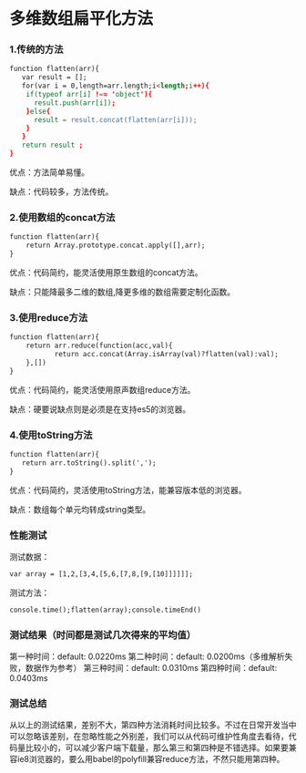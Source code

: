 # 多维数组扁平化方法


### 1.传统的方法
```html
function flatten(arr){
   var result = [];
   for(var i = 0,length=arr.length;i<length;i++){
    if(typeof arr[i] !== 'object'){
      result.push(arr[i]);
    }else{
      result = result.concat(flatten(arr[i]));
    }
   }
   return result ;
}
```
优点：方法简单易懂。

缺点：代码较多，方法传统。

### 2.使用数组的concat方法
```html
function flatten(arr){
    return Array.prototype.concat.apply([],arr);
}
```
优点：代码简约，能灵活使用原生数组的concat方法。

缺点：只能降最多二维的数组,降更多维的数组需要定制化函数。


### 3.使用reduce方法
```html
function flatten(arr){
    return arr.reduce(function(acc,val){
           return acc.concat(Array.isArray(val)?flatten(val):val);
    },[])
}
```
优点：代码简约，能灵活使用原声数组reduce方法。

缺点：硬要说缺点则是必须是在支持es5的浏览器。

### 4.使用toString方法
```html
function flatten(arr){
   return arr.toString().split(',');
}
```
优点：代码简约，灵活使用toString方法，能兼容版本低的浏览器。

缺点：数组每个单元均转成string类型。


### 性能测试
测试数据：
```html
var array = [1,2,[3,4,[5,6,[7,8,[9,[10]]]]]];
```
测试方法：
```html
console.time();flatten(array);console.timeEnd()
```
### 测试结果（时间都是测试几次得来的平均值）

第一种时间：default: 0.0220ms
第二种时间：default: 0.0200ms（多维解析失败，数据作为参考）
第三种时间：default: 0.0310ms
第四种时间：default: 0.0403ms

### 测试总结

从以上的测试结果，差别不大，第四种方法消耗时间比较多。不过在日常开发当中可以忽略该差别，在忽略性能之外别差，我们可以从代码可维护性角度去看待，代码量比较小的，可以减少客户端下载量，那么第三和第四种是不错选择。如果要兼容ie8浏览器的，要么用babel的polyfill兼容reduce方法，不然只能用第四种。
